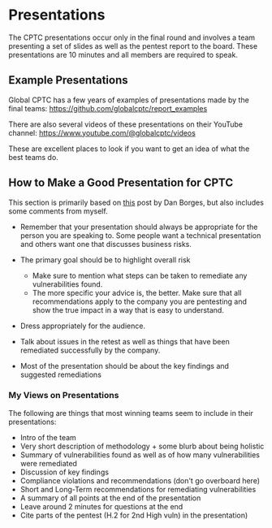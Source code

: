 # Presentations

The CPTC presentations occur only in the final round and involves a team presenting a set of slides as well as the pentest report to the board.
These presentations are 10 minutes and all members are required to speak. 

## Example Presentations

Global CPTC has a few years of examples of presentations made by the final teams: https://github.com/globalcptc/report_examples

There are also several videos of these presentations on their YouTube channel: https://www.youtube.com/@globalcptc/videos

These are excellent places to look if you want to get an idea of what the best teams do.

## How to Make a Good Presentation for CPTC

This section is primarily based on [this](http://lockboxx.blogspot.com/2021/01/cptc-better-board-presentations.html) post by Dan Borges, but also includes some comments from myself.

* Remember that your presentation should always be appropriate for the person you are speaking to. Some people want a technical presentation and others want one that discusses business risks.

* The primary goal should be to highlight overall risk
	* Make sure to mention what steps can be taken to remediate any vulnerabilities found.
	* The more specific your advice is, the better. Make sure that all recommendations apply to the company you are pentesting and show the true impact in a way that is easy to understand.

* Dress appropriately for the audience. 

* Talk about issues in the retest as well as things that have been remediated successfully by the company.

* Most of the presentation should be about the key findings and suggested remediations

### My Views on Presentations

The following are things that most winning teams seem to include in their presentations:

* Intro of the team
* Very short description of methodology + some blurb about being holistic
* Summary of vulnerabilities found as well as of how many vulnerabilities were remediated
* Discussion of key findings
* Compliance violations and recommendations (don't go overboard here)
* Short and Long-Term recommendations for remediating vulnerabilities
* A summary of all points at the end of the presentation
* Leave around 2 minutes for questions at the end
* Cite parts of the pentest (H.2 for 2nd High vuln) in the presentation)


